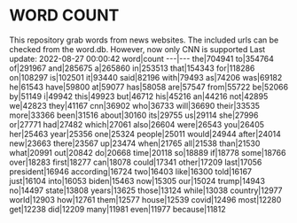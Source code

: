 # WORD COUNT
This repository grab words from news websites. The included urls can be checked from the word.db.
However, now only CNN is supported
Last update: 2022-08-27 00:00:42
word|count
---|---
the|704941
to|354764
of|291967
and|285675
a|265860
in|253513
that|154343
for|118286
on|108297
is|102501
it|93440
said|82196
with|79493
as|74206
was|69182
he|61543
have|59800
at|59077
has|58058
are|57547
from|55722
be|52066
by|51149
i|49942
this|49923
but|46712
his|45216
an|44216
not|42895
we|42823
they|41167
cnn|36902
who|36733
will|36690
their|33535
more|33366
been|31516
about|30160
its|29755
us|29114
she|27996
or|27771
had|27482
which|27061
also|26604
were|26543
you|26405
her|25463
year|25356
one|25324
people|25011
would|24944
after|24014
new|23663
there|23567
up|23474
when|21765
all|21538
than|21530
what|20991
out|20842
do|20668
time|20118
so|18889
if|18778
some|18766
over|18283
first|18277
can|18078
could|17341
other|17209
last|17056
president|16946
according|16724
two|16403
like|16300
told|16167
just|16104
into|16053
biden|15463
now|15305
our|15024
trump|14943
no|14497
state|13808
years|13625
those|13124
while|13038
country|12977
world|12903
how|12761
them|12577
house|12539
covid|12496
most|12280
get|12238
did|12209
many|11981
even|11977
because|11812
